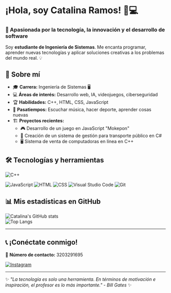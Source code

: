 # ¡Hola, soy Catalina Ramos! 👋💻

### 🚀 Apasionada por la tecnología, la innovación y el desarrollo de software  

Soy **estudiante de Ingeniería de Sistemas**. Me encanta programar, aprender nuevas tecnologías y aplicar soluciones creativas a los problemas del mundo real. 💡  

## 🌟 Sobre mí

- 🎓 **Carrera:** Ingeniería de Sistemas 🖥️  
- 💻 **Áreas de interés:** Desarrollo web, IA, videojuegos, ciberseguridad  
- 🏆 **Habilidades:** C++, HTML, CSS, JavaScript  
- 🎵 **Pasatiempos:** Escuchar música, hacer deporte, aprender cosas nuevas  
- 🏗️ **Proyectos recientes:**  
  - 🎮 Desarrollo de un juego en JavaScript "Mokepon"  
  - 🚗 Creación de un sistema de gestión para transporte público en C#  
  - 🖥️ Sistema de venta de computadoras en línea en C++  

## 🛠️ Tecnologías y herramientas


![C++](https://img.shields.io/badge/C%2B%2B-00599C?style=for-the-badge&logo=c%2B%2B&logoColor=white)

![JavaScript](https://img.shields.io/badge/JavaScript-F7DF1E?style=for-the-badge&logo=javascript&logoColor=black)
![HTML](https://img.shields.io/badge/HTML5-E34F26?style=for-the-badge&logo=html5&logoColor=white)
![CSS](https://img.shields.io/badge/CSS3-1572B6?style=for-the-badge&logo=css3&logoColor=white)
![Visual Studio Code](https://img.shields.io/badge/VSCode-007ACC?style=for-the-badge&logo=visual-studio-code&logoColor=white)
![Git](https://img.shields.io/badge/Git-F05032?style=for-the-badge&logo=git&logoColor=white)

## 📊 Mis estadísticas en GitHub  

![Catalina's GitHub stats](https://github-readme-stats.vercel.app/api?username=CatalinaRamos&show_icons=true&theme=radical)  
![Top Langs](https://github-readme-stats.vercel.app/api/top-langs/?username=CatalinaRamos&layout=compact&theme=radical)

---

## 📞 ¡Conéctate conmigo!

📱 **Número de contacto:** 3203291695  

[![Instagram](https://img.shields.io/badge/Instagram-DCR_TOC-purple?style=for-the-badge&logo=instagram)](https://www.instagram.com/dcr_toc?igsh=MTFwYW8zaHVic2RlNw==)  

---

✨ _"La tecnología es solo una herramienta. En términos de motivación e inspiración, el profesor es lo más importante." - Bill Gates_ ✨  

